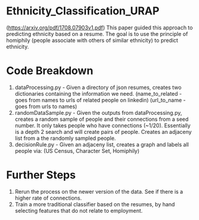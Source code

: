 # Ethnicity_Classification_URAP

(https://arxiv.org/pdf/1708.07903v1.pdf)
This paper guided this approach to predicting ethnicity based on a resume. The goal is to use the principle of homiphily (people associate with others of similar ethnicity)
to predict ethnicity.

# Code Breakdown
1. dataProcessing.py - Given a directory of json resumes, creates two dictionaries containing the information we need.
  (name_to_related - goes from names to urls of related people on linkedin)
  (url_to_name - goes from urls to names)
2. randomDataSample.py - Given the outputs from dataProcessing.py, creates a random sample of people and their connections
  from a seed number. It only takes people who have connections (~1/20). Essentially is a depth 2 search and will create pairs
  of people. Creates an adjaceny list from a the randomly sampled people.
3. decisionRule.py - Given an adjaceny list, creates a graph and labels all people via:
  (US Census,
  Character Set,
  Homiphily)

# Further Steps
1. Rerun the process on the newer version of the data. See if there is a higher rate of connections.
2. Train a more traditional classifier based on the resumes, by hand selecting features that do not relate to employment.
